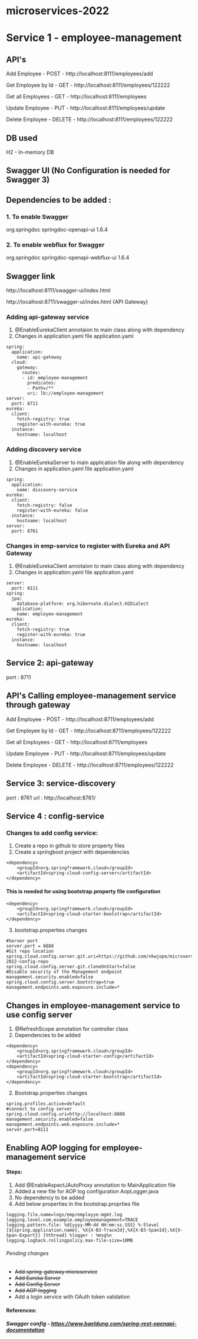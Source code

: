 # microservices-2022

# Service 1 - employee-management

## API's

Add Employee - POST - http://localhost:8111/employees/add

Get Employee by Id - GET - http://localhost:8111/employees/122222

Get all Employees - GET - http://localhost:8111/employees

Update Employee - PUT - http://localhost:8111/employees/update

Delete Employee - DELETE - http://localhost:8111/employees/122222


## DB used

H2 - In-memory DB

## Swagger UI (No Configuration is needed for Swagger 3) 
## Dependencies to be added :

### 1. To enable Swagger
org.springdoc springdoc-openapi-ui 1.6.4

### 2. To enable webflux for Swagger
org.springdoc springdoc-openapi-webflux-ui 1.6.4

## Swagger link
http://localhost:8111/swagger-ui/index.html

http://localhost:8711/swagger-ui/index.html {API Gateway}

### Adding api-gateway service

1. @EnableEurekaClient annotaion to main class along with dependency
2. Changes in application.yaml file
application.yaml
```
spring:
  application:
    name: api-gateway
  cloud:
    gateway:
      routes:
      - id: employee-management
        predicates:
        - Path=/**
        uri: lb://employee-management
server:
  port: 8711
eureka:
  client:
    fetch-registry: true
    register-with-eureka: true
  instance:
    hostname: localhost
```
### Adding discovery service
1. @EnableEurekaServer to main application file along with dependency
2. Changes in application.yaml file
application.yaml
```
spring:
  application:
    name: discovery-service
eureka:
  client:
    fetch-registry: false
    register-with-eureka: false
  instance:
    hostname: localhost
server:
  port: 8761
```

### Changes in emp-service to register with Eureka and API Gateway

1. @EnableEurekaClient annotaion to main class along with dependency
2. Changes in application.yaml file
application.yaml
```
server:
  port: 8111
spring:
  jpa:
    database-platform: org.hibernate.dialect.H2Dialect
  application:
    name: employee-management
eureka:
  client:
    fetch-registry: true
    register-with-eureka: true
  instance:
    hostname: localhost
```

## Service 2: api-gateway
port : 8711

## API's Calling employee-management service through gateway

Add Employee - POST - http://localhost:8711/employees/add

Get Employee by Id - GET - http://localhost:8711/employees/122222

Get all Employees - GET - http://localhost:8711/employees

Update Employee - PUT - http://localhost:8711/employees/update

Delete Employee - DELETE - http://localhost:8711/employees/122222


## Service 3: service-discovery
port : 8761
url : http://localhost:8761/

## Service 4 : config-service
### Changes to add config service:
1. Create a repo in github to store property files
2. Create a springboot project with dependencies
```
<dependency>
	<groupId>org.springframework.cloud</groupId>
	<artifactId>spring-cloud-config-server</artifactId>
</dependency>
```

#### This is needed for using bootstrap.property file configuration
```
<dependency>
	<groupId>org.springframework.cloud</groupId>
	<artifactId>spring-cloud-starter-bootstrap</artifactId>
</dependency>
```

3. bootstrap.properties changes
```
#Server port
server.port = 8888
#Git repo location
spring.cloud.config.server.git.uri=https://github.com/vkwjope/microservices-2022-config-repo
spring.cloud.config.server.git.cloneOnStart=false
#Disable security of the Management endpoint
management.security.enabled=false
spring.cloud.config.server.bootstrap=true
management.endpoints.web.exposure.include=*
```

## Changes in employee-management service to use config server 
1. @RefreshScope annotation for controller class
2. Dependencies to be added
```
<dependency>
	<groupId>org.springframework.cloud</groupId>
	<artifactId>spring-cloud-starter-config</artifactId>
</dependency>
<dependency>
	<groupId>org.springframework.cloud</groupId>
	<artifactId>spring-cloud-starter-bootstrap</artifactId>
</dependency>
```
2. Bootstrap.properties changes
```
spring.profiles.active=default
#connect to config server
spring.cloud.config.uri=http://localhost:8888
management.security.enabled=false
management.endpoints.web.exposure.include=*
server.port=8111
```

## Enabling AOP logging for employee-management service

#### Steps:
1. Add @EnableAspectJAutoProxy annotation to MainApplication file
2. Added a new file for AOP log configuration AopLogger.java
3. No dependency to be added
4. Add below properties in the bootstrap.proprties file
```
logging.file.name=logs/emp/employye-mgmt.log
logging.level.com.example.employeemanagement=TRACE
logging.pattern.file: %d{yyyy-MM-dd HH:mm:ss.SSS} %-5level [${spring.application.name}, %X{X-B3-TraceId},%X{X-B3-SpanId},%X{X-Span-Export}] [%thread] %logger : %msg%n
logging.logback.rollingpolicy.max-file-size=10MB
```

###### Pending changes
* ~~Add spring-gateway microservice~~
* ~~Add Eureka Server~~
* ~~Add Config Server~~
* ~~Add AOP logging~~
* Add a login service with OAuth token validation



#### References:
##### Swagger config - https://www.baeldung.com/spring-rest-openapi-documentation
